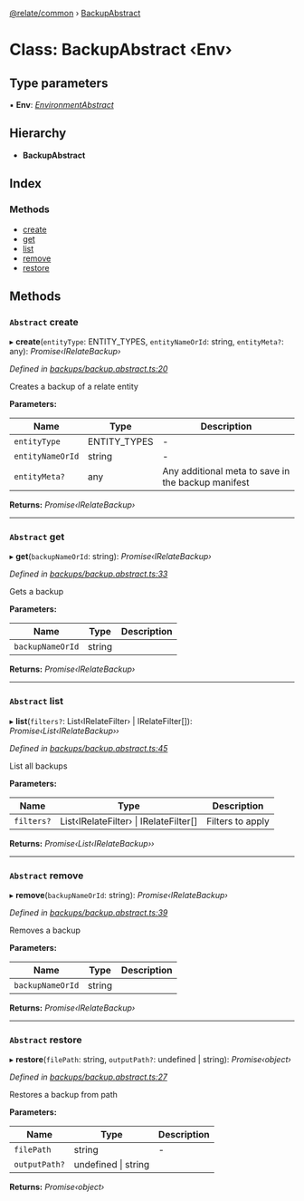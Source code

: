[@relate/common](../README.md) › [BackupAbstract](backupabstract.md)

# Class: BackupAbstract ‹**Env**›

## Type parameters

▪ **Env**: *[EnvironmentAbstract](environmentabstract.md)*

## Hierarchy

* **BackupAbstract**

## Index

### Methods

* [create](backupabstract.md#abstract-create)
* [get](backupabstract.md#abstract-get)
* [list](backupabstract.md#abstract-list)
* [remove](backupabstract.md#abstract-remove)
* [restore](backupabstract.md#abstract-restore)

## Methods

### `Abstract` create

▸ **create**(`entityType`: ENTITY_TYPES, `entityNameOrId`: string, `entityMeta?`: any): *Promise‹IRelateBackup›*

*Defined in [backups/backup.abstract.ts:20](https://github.com/neo4j-devtools/relate/blob/master/packages/common/src/entities/backups/backup.abstract.ts#L20)*

Creates a backup of a relate entity

**Parameters:**

Name | Type | Description |
------ | ------ | ------ |
`entityType` | ENTITY_TYPES | - |
`entityNameOrId` | string | - |
`entityMeta?` | any | Any additional meta to save in the backup manifest  |

**Returns:** *Promise‹IRelateBackup›*

___

### `Abstract` get

▸ **get**(`backupNameOrId`: string): *Promise‹IRelateBackup›*

*Defined in [backups/backup.abstract.ts:33](https://github.com/neo4j-devtools/relate/blob/master/packages/common/src/entities/backups/backup.abstract.ts#L33)*

Gets a backup

**Parameters:**

Name | Type | Description |
------ | ------ | ------ |
`backupNameOrId` | string |   |

**Returns:** *Promise‹IRelateBackup›*

___

### `Abstract` list

▸ **list**(`filters?`: List‹IRelateFilter› | IRelateFilter[]): *Promise‹List‹IRelateBackup››*

*Defined in [backups/backup.abstract.ts:45](https://github.com/neo4j-devtools/relate/blob/master/packages/common/src/entities/backups/backup.abstract.ts#L45)*

List all backups

**Parameters:**

Name | Type | Description |
------ | ------ | ------ |
`filters?` | List‹IRelateFilter› &#124; IRelateFilter[] | Filters to apply  |

**Returns:** *Promise‹List‹IRelateBackup››*

___

### `Abstract` remove

▸ **remove**(`backupNameOrId`: string): *Promise‹IRelateBackup›*

*Defined in [backups/backup.abstract.ts:39](https://github.com/neo4j-devtools/relate/blob/master/packages/common/src/entities/backups/backup.abstract.ts#L39)*

Removes a backup

**Parameters:**

Name | Type | Description |
------ | ------ | ------ |
`backupNameOrId` | string |   |

**Returns:** *Promise‹IRelateBackup›*

___

### `Abstract` restore

▸ **restore**(`filePath`: string, `outputPath?`: undefined | string): *Promise‹object›*

*Defined in [backups/backup.abstract.ts:27](https://github.com/neo4j-devtools/relate/blob/master/packages/common/src/entities/backups/backup.abstract.ts#L27)*

Restores a backup from path

**Parameters:**

Name | Type | Description |
------ | ------ | ------ |
`filePath` | string | - |
`outputPath?` | undefined &#124; string |   |

**Returns:** *Promise‹object›*
